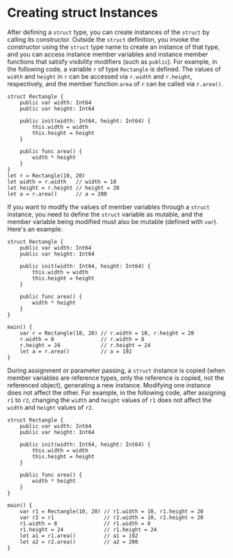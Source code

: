# Creating struct Instances

After defining a `struct` type, you can create instances of the `struct` by calling its constructor. Outside the `struct` definition, you invoke the constructor using the `struct` type name to create an instance of that type, and you can access instance member variables and instance member functions that satisfy visibility modifiers (such as `public`). For example, in the following code, a variable `r` of type `Rectangle` is defined. The values of `width` and `height` in `r` can be accessed via `r.width` and `r.height`, respectively, and the member function `area` of `r` can be called via `r.area()`.

<!-- compile -->

```cangjie
struct Rectangle {
    public var width: Int64
    public var height: Int64

    public init(width: Int64, height: Int64) {
        this.width = width
        this.height = height
    }

    public func area() {
        width * height
    }
}
let r = Rectangle(10, 20)
let width = r.width   // width = 10
let height = r.height // height = 20
let a = r.area()      // a = 200
```

If you want to modify the values of member variables through a `struct` instance, you need to define the `struct` variable as mutable, and the member variable being modified must also be mutable (defined with `var`). Here's an example:

<!-- run -->

```cangjie
struct Rectangle {
    public var width: Int64
    public var height: Int64

    public init(width: Int64, height: Int64) {
        this.width = width
        this.height = height
    }

    public func area() {
        width * height
    }
}

main() {
    var r = Rectangle(10, 20) // r.width = 10, r.height = 20
    r.width = 8               // r.width = 8
    r.height = 24             // r.height = 24
    let a = r.area()          // a = 192
}
```

During assignment or parameter passing, a `struct` instance is copied (when member variables are reference types, only the reference is copied, not the referenced object), generating a new instance. Modifying one instance does not affect the other. For example, in the following code, after assigning `r1` to `r2`, changing the `width` and `height` values of `r1` does not affect the `width` and `height` values of `r2`.

<!-- run -->

```cangjie
struct Rectangle {
    public var width: Int64
    public var height: Int64

    public init(width: Int64, height: Int64) {
        this.width = width
        this.height = height
    }

    public func area() {
        width * height
    }
}

main() {
    var r1 = Rectangle(10, 20) // r1.width = 10, r1.height = 20
    var r2 = r1                // r2.width = 10, r2.height = 20
    r1.width = 8               // r1.width = 8
    r1.height = 24             // r1.height = 24
    let a1 = r1.area()         // a1 = 192
    let a2 = r2.area()         // a2 = 200
}
```